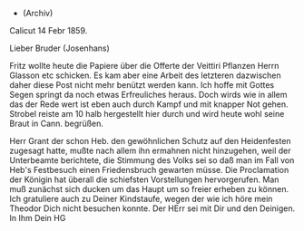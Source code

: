 + (Archiv)

 Calicut 14 Febr 1859.

Lieber Bruder (Josenhans)

Fritz wollte heute die Papiere über die Offerte der Veittiri Pflanzen Herrn Glasson etc schicken. Es kam aber eine Arbeit des letzteren dazwischen daher diese Post nicht mehr benützt werden kann. Ich hoffe mit Gottes Segen springt da noch etwas Erfreuliches heraus. Doch wirds wie in allem das der Rede wert ist eben auch durch Kampf und mit knapper Not gehen. 
Strobel reiste am 10 halb hergestellt hier durch und wird heute wohl seine Braut in Cann. begrüßen.

Herr Grant der schon Heb. den gewöhnlichen Schutz auf den Heidenfesten zugesagt hatte, mußte nach allem ihn ermahnen nicht hinzugehen, weil der Unterbeamte berichtete, die Stimmung des Volks sei so daß man im Fall von Heb's Festbesuch einen Friedensbruch gewarten müsse. Die Proclamation der Königin hat überall die schiefsten Vorstellungen hervorgerufen. Man muß zunächst sich ducken um das Haupt um so freier erheben zu können. 
Ich gratuliere auch zu Deiner Kindstaufe, wegen der wie ich höre mein Theodor Dich nicht besuchen konnte. Der HErr sei mit Dir und den Deinigen. In Ihm
 Dein HG
